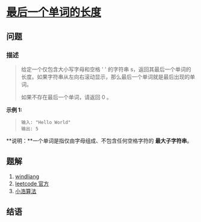 # [最后一个单词的长度](https://leetcode-cn.com/problems/valid-palindrome/)

## 问题

### 描述

> 给定一个仅包含大小写字母和空格 ' ' 的字符串 s，返回其最后一个单词的长度。如果字符串从左向右滚动显示，那么最后一个单词就是最后出现的单词。
>
> 如果不存在最后一个单词，请返回 0 。

**示例 1:**

> ```text
> 输入: "Hello World"
> 输出: 5
> ```

**说明：**一个单词是指仅由字母组成、不包含任何空格字符的 **最大子字符串**。

## 题解

1. [windliang](https://leetcode.wang/leetcode100%E6%96%A9%E5%9B%9E%E9%A1%BE.html)
2. [leetcode 官方](https://leetcode-cn.com/problemset/all/)
3. [小浩算法](https://www.geekxh.com/0.0.%E5%AD%A6%E4%B9%A0%E9%A1%BB%E7%9F%A5/01.html)

## 结语
